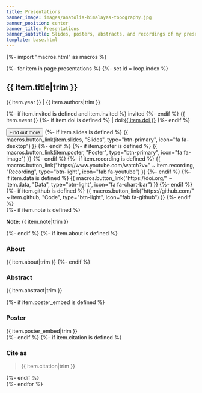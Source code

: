 ```yaml
---
title: Presentations
banner_image: images/anatolia-himalayas-topography.jpg
banner_position: center
banner_title: Presentations
banner_subtitle: Slides, posters, abstracts, and recordings of my presentations
template: base.html
---
```


{%- import "macros.html" as macros %}

{%- for item in page.presentations %}
  {%- set id = loop.index %}
<div class="mb-5">
  <h2 class="fs-4 mb-1">
    {{ item.title|trim }}
  </h2>
  <p class="mb-1 fs-6">
    <span class="text-muted">{{ item.year }}</span> |
    {{ item.authors|trim }}
  </p>
  <p class="text-muted fs-6">
    {%- if item.invited is defined and item.invited %}
      <span class="badge bg-success fw-normal me-1">
        <i class="fa fa-paper-plane me-1" aria-hidden="true"></i>
        invited
      </span>
    {%- endif %}
    {{ item.event }}
    {%- if item.doi is defined %}
      | doi:<a target="_blank" href="https://doi.org/{{ item.doi }}">{{ item.doi }}</a>
    {%- endif %}
  </p>
  <button class="btn btn-secondary btn-sm me-1 mb-2" type="button"
      data-bs-toggle="collapse" data-bs-target="#collapse-{{ id }}"
      aria-expanded="false" aria-controls="collapse-{{ id }}">
    Find out more <i class="fa fa-chevron-circle-down ms-1" aria-hidden="true"></i>
  </button>
  {%- if item.slides is defined %}
    {{ macros.button_link(item.slides, "Slides", type="btn-primary", icon="fa fa-desktop") }}
  {%- endif %}
  {%- if item.poster is defined %}
    {{ macros.button_link(item.poster, "Poster", type="btn-primary", icon="fa fa-image") }}
  {%- endif %}
  {%- if item.recording is defined %}
    {{ macros.button_link("https://www.youtube.com/watch?v=" ~ item.recording, "Recording", type="btn-light", icon="fab fa-youtube") }}
  {%- endif %}
  {%- if item.data is defined %}
    {{ macros.button_link("https://doi.org/" ~ item.data, "Data", type="btn-light", icon="fa fa-chart-bar") }}
  {%- endif %}
  {%- if item.github is defined %}
    {{ macros.button_link("https://github.com/" ~ item.github, "Code", type="btn-light", icon="fab fa-github") }}
  {%- endif %}
  <div id="collapse-{{ id }}" class="collapse paper-info mt-2 overflow-hidden">
    {%- if item.note is defined %}
      <div class="callout callout-note mb-4">
        <p><strong>Note:</strong> {{ item.note|trim }}</p>
      </div>
    {%- endif %}
    {%- if item.about is defined %}
      <h3 class="fs-4">About</h3>
      {{ item.about|trim }}
    {%- endif %}
    <h3 class="fs-4">Abstract</h3>
    <p>{{ item.abstract|trim }}</p>
    {%- if item.poster_embed is defined %}
      <h3 class="fs-4">Poster</h3>
      <div class="mb-3">
      {{ item.poster_embed|trim }}
      </div>
    {%- endif %}
    {%- if item.citation is defined %}
      <h3 class="fs-4">Cite as</h3>
      <blockquote class="mb-4">{{ item.citation|trim }}</blockquote>
    {%- endif %}
  </div>
</div>
{%- endfor %}
